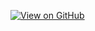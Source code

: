 
[![View on GitHub](https://img.shields.io/badge/View_on-GitHub-181717?logo=github)](https://github.com/Silva-Clearmind/demo-repository)
